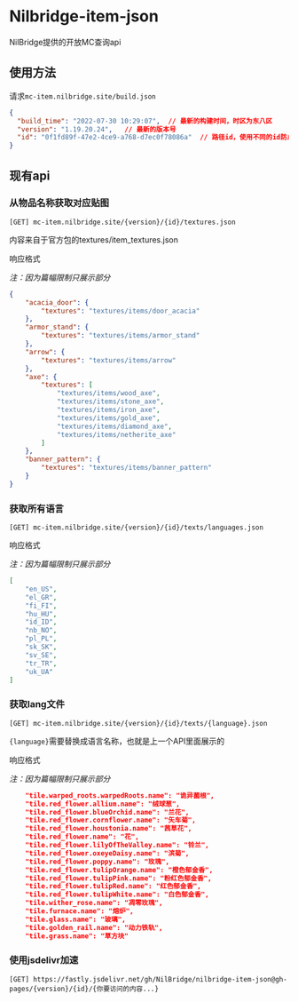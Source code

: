 # Nilbridge-item-json

NilBridge提供的开放MC查询api

## 使用方法

请求`mc-item.nilbridge.site/build.json`

``` json
{
  "build_time": "2022-07-30 10:29:07",  // 最新的构建时间，时区为东八区
  "version": "1.19.20.24",   // 最新的版本号
  "id": "0f1fd89f-47e2-4ce9-a768-d7ec0f78086a"  // 路径id，使用不同的id防止缓存
}
```

## 现有api

### 从物品名称获取对应贴图

```
[GET] mc-item.nilbridge.site/{version}/{id}/textures.json 
```
内容来自于官方包的textures/item_textures.json

响应格式

*注：因为篇幅限制只展示部分*

``` json
{
    "acacia_door": {
        "textures": "textures/items/door_acacia"
    },
    "armor_stand": {
        "textures": "textures/items/armor_stand"
    },
    "arrow": {
        "textures": "textures/items/arrow"
    },
    "axe": {
        "textures": [
            "textures/items/wood_axe",
            "textures/items/stone_axe",
            "textures/items/iron_axe",
            "textures/items/gold_axe",
            "textures/items/diamond_axe",
            "textures/items/netherite_axe"
        ]
    },
    "banner_pattern": {
        "textures": "textures/items/banner_pattern"
    }
}
```

### 获取所有语言

```
[GET] mc-item.nilbridge.site/{version}/{id}/texts/languages.json
```

响应格式

*注：因为篇幅限制只展示部分*

``` json
[
    "en_US",
	"el_GR",
	"fi_FI",
	"hu_HU",
	"id_ID",
	"nb_NO",
	"pl_PL",
	"sk_SK",
	"sv_SE",
	"tr_TR",
	"uk_UA"
]
```

### 获取lang文件

```
[GET] mc-item.nilbridge.site/{version}/{id}/texts/{language}.json
```

`{language}`需要替换成语言名称，也就是上一个API里面展示的

响应格式

*注：因为篇幅限制只展示部分*

``` json
    "tile.warped_roots.warpedRoots.name": "诡异菌根",
    "tile.red_flower.allium.name": "绒球葱",
    "tile.red_flower.blueOrchid.name": "兰花",
    "tile.red_flower.cornflower.name": "矢车菊",
    "tile.red_flower.houstonia.name": "茜草花",
    "tile.red_flower.name": "花",
    "tile.red_flower.lilyOfTheValley.name": "铃兰",
    "tile.red_flower.oxeyeDaisy.name": "滨菊",
    "tile.red_flower.poppy.name": "玫瑰",
    "tile.red_flower.tulipOrange.name": "橙色郁金香",
    "tile.red_flower.tulipPink.name": "粉红色郁金香",
    "tile.red_flower.tulipRed.name": "红色郁金香",
    "tile.red_flower.tulipWhite.name": "白色郁金香",
    "tile.wither_rose.name": "凋零玫瑰",
    "tile.furnace.name": "熔炉",
    "tile.glass.name": "玻璃",
    "tile.golden_rail.name": "动力铁轨",
    "tile.grass.name": "草方块"
```

### 使用jsdelivr加速

```
[GET] https://fastly.jsdelivr.net/gh/NilBridge/nilbridge-item-json@gh-pages/{version}/{id}/{你要访问的内容...}
```
